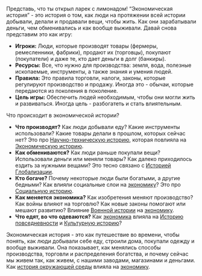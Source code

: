 Представь, что ты открыл ларек с лимонадом! “Экономическая история” - это история о том, как люди на протяжении всей истории добывали, делали и продавали вещи, чтобы жить. Как они зарабатывали деньги, чем обменивались и как вообще выживали.
Давай снова представим это как игру:

- **Игроки:** Люди, которые производят товары (фермеры, ремесленники, фабрики), продают их (торговцы), покупают (покупатели) и даже те, кто дает деньги в долг (банкиры).
- **Ресурсы:** Все, что нужно для производства: земля, вода, полезные ископаемые, инструменты, а также знания и умения людей.
- **Правила:** Это правила торговли, налоги, законы, которые регулируют производство и продажу. Иногда это - обычаи, которые передаются из поколения в поколение.
- **Цель игры:** Обеспечить людей необходимым, чтобы они могли жить и развиваться. Иногда цель - разбогатеть и стать влиятельным.

Что происходит в экономической истории?

- **Что производят?** Как люди добывали еду? Какие инструменты использовали? Какие товары делали в прошлом, которых сейчас нет? Это про [Научно-техническую историю](./science.md), которая повлияла на [Экономическую историю](./economic.md).
- **Как обмениваются?** Как люди раньше покупали вещи? Использовали деньги или меняли товары? Как далеко приходилось ездить за нужными вещами? Это тесно связано с [Историей Глобализации](./globalization.md).
- **Кто богаче?** Почему некоторые люди были богатыми, а другие бедными? Как влияли социальные слои на [экономику](./economic.md)? Это про [Социальную историю](./social.md).
- **Как меняется экономика?** Как изобретения меняют производство? Как войны влияют на торговлю? Как новые законы помогают или мешают развитию? Влияние [Военной истории](./war.md) на [экономику](./economic.md).
- **Что едят, во что одеваются?** Как [экономика](./economic.md) влияла на [Историю повседневности](./commonLife.md) и [Культурную историю](./culture.md)?

Экономическая история - это как путешествие во времени, чтобы понять, как люди добывали себе еду, строили дома, покупали одежду и вообще выживали. Она показывает, как менялись способы производства, торговли и распределения богатства, и почему сейчас мы живем так, как живем, с нашими заводами, магазинами и деньгами. Как [история окружающей среды](./environment.md) влияла на [экономику](./economic.md).


